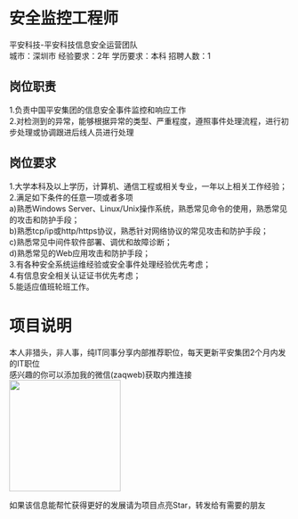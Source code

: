 # 安全监控工程师
平安科技-平安科技信息安全运营团队  
城市：深圳市 经验要求：2年 学历要求：本科  招聘人数：1

## 岗位职责
1.负责中国平安集团的信息安全事件监控和响应工作   
2.对检测到的异常，能够根据异常的类型、严重程度，遵照事件处理流程，进行初步处理或协调跟进后线人员进行处理

## 岗位要求
1.大学本科及以上学历，计算机、通信工程或相关专业，一年以上相关工作经验；   
2.满足如下条件的任意一项或者多项   
a)熟悉Windows Server、Linux/Unix操作系统，熟悉常见命令的使用，熟悉常见的攻击和防护手段；   
b)熟悉tcp/ip或http/https协议，熟悉针对网络协议的常见攻击和防护手段；   
c)熟悉常见中间件软件部署、调优和故障诊断；   
d)熟悉常见的Web应用攻击和防护手段；   
3.有各种安全系统运维经验或安全事件处理经验优先考虑；   
4.有信息安全相关认证证书优先考虑；   
5.能适应值班轮班工作。

# 项目说明

本人非猎头，非人事，纯IT同事分享内部推荐职位，每天更新平安集团2个月内发的IT职位  
感兴趣的你可以添加我的微信(zaqweb)获取内推连接  
<img src="https://github.com/zaqweb/PA-IT-JOBS/blob/master/WechatICode.jpeg"  height="200" width="200">

如果该信息能帮忙获得更好的发展请为项目点亮Star，转发给有需要的朋友




